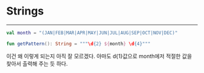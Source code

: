# Strings
---

```kotlin
val month = "(JAN|FEB|MAR|APR|MAY|JUN|JUL|AUG|SEP|OCT|NOV|DEC)"

fun getPattern(): String = """\d{2} ${month} \d{4}"""
```

이건 왜 이렇게 되는지 아직 잘 모르겠다. 아마도 d{1}값으로 month에저 적절한 값을 찾아서 출력해 주는 듯 하다.

